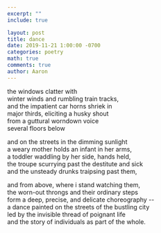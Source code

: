 ```yaml
---
excerpt: ""
include: true

layout: post
title: dance
date: 2019-11-21 1:00:00 -0700
categories: poetry
math: true
comments: true
author: Aaron
---
```




the windows clatter with  
winter winds and rumbling train tracks,  
and the impatient car horns shriek in  
major thirds, eliciting a husky shout  
from a guttural worndown voice  
several floors below  

and on the streets in the dimming sunlight  
a weary mother holds an infant in her arms,  
a toddler waddling by her side, hands held,  
the troupe scurrying past the destitute and sick  
and the unsteady drunks traipsing past them,  

and from above, where i stand watching them,  
the worn-out throngs and their ordinary steps  
form a deep, precise, and delicate choreography --  
a dance painted on the streets of the bustling city  
led by the invisible thread of poignant life  
and the story of individuals as part of the whole.
